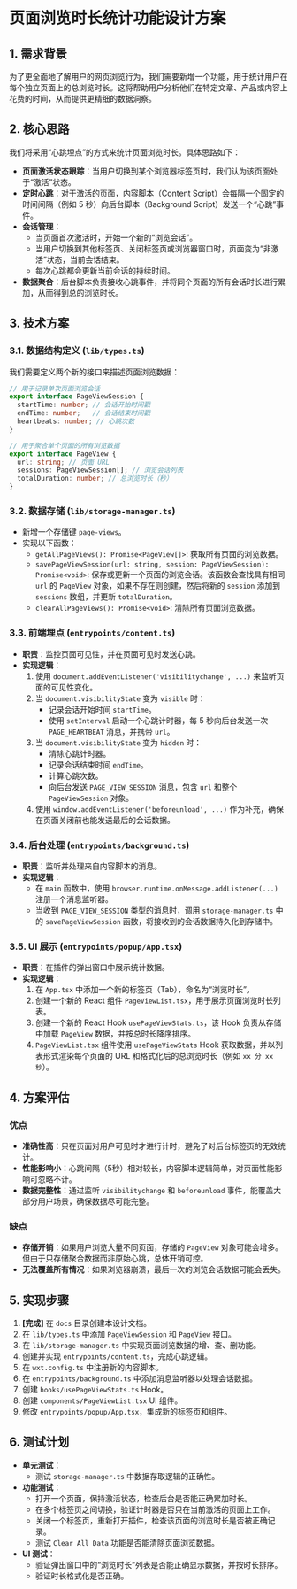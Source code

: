 # 页面浏览时长统计功能设计方案

## 1. 需求背景

为了更全面地了解用户的网页浏览行为，我们需要新增一个功能，用于统计用户在每个独立页面上的总浏览时长。这将帮助用户分析他们在特定文章、产品或内容上花费的时间，从而提供更精细的数据洞察。

## 2. 核心思路

我们将采用“心跳埋点”的方式来统计页面浏览时长。具体思路如下：

- **页面激活状态跟踪**：当用户切换到某个浏览器标签页时，我们认为该页面处于“激活”状态。
- **定时心跳**：对于激活的页面，内容脚本（Content Script）会每隔一个固定的时间间隔（例如 5 秒）向后台脚本（Background Script）发送一个“心跳”事件。
- **会话管理**：
  - 当页面首次激活时，开始一个新的“浏览会话”。
  - 当用户切换到其他标签页、关闭标签页或浏览器窗口时，页面变为“非激活”状态，当前会话结束。
  - 每次心跳都会更新当前会话的持续时间。
- **数据聚合**：后台脚本负责接收心跳事件，并将同个页面的所有会话时长进行累加，从而得到总的浏览时长。

## 3. 技术方案

### 3.1. 数据结构定义 (`lib/types.ts`)

我们需要定义两个新的接口来描述页面浏览数据：

```typescript
// 用于记录单次页面浏览会话
export interface PageViewSession {
  startTime: number; // 会话开始时间戳
  endTime: number;   // 会话结束时间戳
  heartbeats: number; // 心跳次数
}

// 用于聚合单个页面的所有浏览数据
export interface PageView {
  url: string; // 页面 URL
  sessions: PageViewSession[]; // 浏览会话列表
  totalDuration: number; // 总浏览时长（秒）
}
```

### 3.2. 数据存储 (`lib/storage-manager.ts`)

- 新增一个存储键 `page-views`。
- 实现以下函数：
  - `getAllPageViews(): Promise<PageView[]>`: 获取所有页面的浏览数据。
  - `savePageViewSession(url: string, session: PageViewSession): Promise<void>`: 保存或更新一个页面的浏览会话。该函数会查找具有相同 `url` 的 `PageView` 对象，如果不存在则创建，然后将新的 `session` 添加到 `sessions` 数组，并更新 `totalDuration`。
  - `clearAllPageViews(): Promise<void>`: 清除所有页面浏览数据。

### 3.3. 前端埋点 (`entrypoints/content.ts`)

- **职责**：监控页面可见性，并在页面可见时发送心跳。
- **实现逻辑**：
  1. 使用 `document.addEventListener('visibilitychange', ...)` 来监听页面的可见性变化。
  2. 当 `document.visibilityState` 变为 `visible` 时：
     - 记录会话开始时间 `startTime`。
     - 使用 `setInterval` 启动一个心跳计时器，每 5 秒向后台发送一次 `PAGE_HEARTBEAT` 消息，并携带 `url`。
  3. 当 `document.visibilityState` 变为 `hidden` 时：
     - 清除心跳计时器。
     - 记录会话结束时间 `endTime`。
     - 计算心跳次数。
     - 向后台发送 `PAGE_VIEW_SESSION` 消息，包含 `url` 和整个 `PageViewSession` 对象。
  4. 使用 `window.addEventListener('beforeunload', ...)` 作为补充，确保在页面关闭前也能发送最后的会话数据。

### 3.4. 后台处理 (`entrypoints/background.ts`)

- **职责**：监听并处理来自内容脚本的消息。
- **实现逻辑**：
  - 在 `main` 函数中，使用 `browser.runtime.onMessage.addListener(...)` 注册一个消息监听器。
  - 当收到 `PAGE_VIEW_SESSION` 类型的消息时，调用 `storage-manager.ts` 中的 `savePageViewSession` 函数，将接收到的会话数据持久化到存储中。

### 3.5. UI 展示 (`entrypoints/popup/App.tsx`)

- **职责**：在插件的弹出窗口中展示统计数据。
- **实现逻辑**：
  1. 在 `App.tsx` 中添加一个新的标签页（Tab），命名为“浏览时长”。
  2. 创建一个新的 React 组件 `PageViewList.tsx`，用于展示页面浏览时长列表。
  3. 创建一个新的 React Hook `usePageViewStats.ts`，该 Hook 负责从存储中加载 `PageView` 数据，并按总时长降序排序。
  4. `PageViewList.tsx` 组件使用 `usePageViewStats` Hook 获取数据，并以列表形式渲染每个页面的 URL 和格式化后的总浏览时长（例如 `xx 分 xx 秒`）。

## 4. 方案评估

### 优点

- **准确性高**：只在页面对用户可见时才进行计时，避免了对后台标签页的无效统计。
- **性能影响小**：心跳间隔（5秒）相对较长，内容脚本逻辑简单，对页面性能影响可忽略不计。
- **数据完整性**：通过监听 `visibilitychange` 和 `beforeunload` 事件，能覆盖大部分用户场景，确保数据尽可能完整。

### 缺点

- **存储开销**：如果用户浏览大量不同页面，存储的 `PageView` 对象可能会增多。但由于只存储聚合数据而非原始心跳，总体开销可控。
- **无法覆盖所有情况**：如果浏览器崩溃，最后一次的浏览会话数据可能会丢失。

## 5. 实现步骤

1.  **[完成]** 在 `docs` 目录创建本设计文档。
2.  在 `lib/types.ts` 中添加 `PageViewSession` 和 `PageView` 接口。
3.  在 `lib/storage-manager.ts` 中实现页面浏览数据的增、查、删功能。
4.  创建并实现 `entrypoints/content.ts`，完成心跳逻辑。
5.  在 `wxt.config.ts` 中注册新的内容脚本。
6.  在 `entrypoints/background.ts` 中添加消息监听器以处理会话数据。
7.  创建 `hooks/usePageViewStats.ts` Hook。
8.  创建 `components/PageViewList.tsx` UI 组件。
9.  修改 `entrypoints/popup/App.tsx`，集成新的标签页和组件。

## 6. 测试计划

- **单元测试**：
  - 测试 `storage-manager.ts` 中数据存取逻辑的正确性。
- **功能测试**：
  - 打开一个页面，保持激活状态，检查后台是否能正确累加时长。
  - 在多个标签页之间切换，验证计时器是否只在当前激活的页面上工作。
  - 关闭一个标签页，重新打开插件，检查该页面的浏览时长是否被正确记录。
  - 测试 `Clear All Data` 功能是否能清除页面浏览数据。
- **UI 测试**：
  - 验证弹出窗口中的“浏览时长”列表是否能正确显示数据，并按时长排序。
  - 验证时长格式化是否正确。